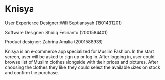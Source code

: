 # Knisya

User Experience Designer:Willi Septiansyah (1801431201)

Software Designer: Shidiq Febrianto (2001584401)

Product designer: Zahrina Amalia (2001588936)


Knisya is an e-commerce app specialized for Muslim Fashion. In the start screen, user will be asked to sign up or log in. After logging in, user could browse list of Muslim clothes alongside with their prices and pictures. After choosing the clothes they like, they could select the available sizes on stock and confirm the purchase.
